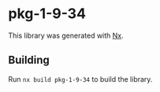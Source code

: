 # pkg-1-9-34

This library was generated with [Nx](https://nx.dev).

## Building

Run `nx build pkg-1-9-34` to build the library.
